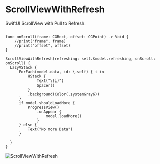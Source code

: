 # ScrollViewWithRefresh

SwiftUI ScrollView with Pull to Refresh.

```

func onScroll(frame: CGRect, offset: CGPoint) -> Void {
    //print("frame", frame)
    //print("offset", offset)
}
        
ScrollViewWithRefresh(refreshing: self.$model.refreshing, onScroll: onScroll) {
  LazyVStack {
      ForEach(model.data, id: \.self) { i in
          HStack {
              Text("\(i)")
              Spacer()
          }
          .background(Color(.systemGray6))
      }
      if model.shouldLoadMore {
          ProgressView()
              .onAppear {
                  model.loadMore()
              }
      } else {
          Text("No more Data")
      }

  }
}
```


![ScrollViewWithRefresh](https://raw.githubusercontent.com/cattla/cattla.github.io/master/files/ScrollViewWithRefresh.gif)
